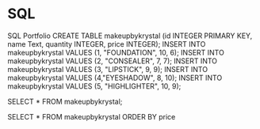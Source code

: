 # SQL
SQL Portfolio
CREATE TABLE makeupbykrystal (id INTEGER PRIMARY KEY, name Text, quantity INTEGER, price INTEGER);
INSERT INTO makeupbykrystal VALUES (1, "FOUNDATION", 10, 6);
INSERT INTO makeupbykrystal VALUES (2, "CONSEALER", 7, 7);
INSERT INTO makeupbykrystal VALUES (3, "LIPSTICK", 9, 9);
INSERT INTO makeupbykrystal VALUES (4,"EYESHADOW", 8, 10);
INSERT INTO makeupbykrystal VALUES (5, "HIGHLIGHTER", 10, 9);

SELECT * FROM makeupbykrystal;

SELECT * FROM makeupbykrystal ORDER BY price
